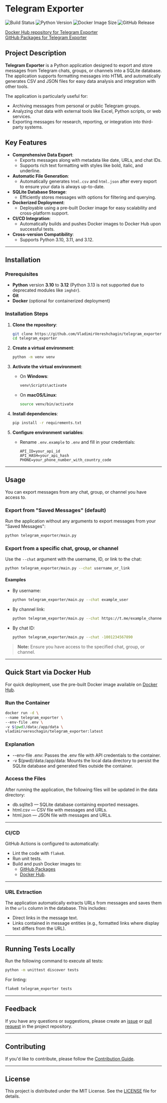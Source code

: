 # Telegram Exporter

![Build Status](https://github.com/VladimirVereshchagin/telegram_exporter/workflows/Python%20CI/CD/badge.svg)
![Python Version](https://img.shields.io/badge/python-3.10%20|%203.11%20|%203.12-blue)
![Docker Image Size](https://img.shields.io/docker/image-size/vladimirvereschagin/telegram_exporter/latest)
![GitHub Release](https://img.shields.io/github/v/release/VladimirVereshchagin/telegram_exporter)

[Docker Hub repository for Telegram Exporter](https://hub.docker.com/r/vladimirvereschagin/telegram_exporter)  
[GitHub Packages for Telegram Exporter](https://github.com/VladimirVereshchagin/telegram_exporter/packages)

## Project Description

**Telegram Exporter** is a Python application designed to export and store messages from Telegram chats, groups, or channels into a SQLite database. The application supports formatting messages into HTML and automatically generates CSV and JSON files for easy data analysis and integration with other tools.

The application is particularly useful for:

- Archiving messages from personal or public Telegram groups.
- Analyzing chat data with external tools like Excel, Python scripts, or web services.
- Exporting messages for research, reporting, or integration into third-party systems.

## Key Features

- **Comprehensive Data Export**:
  - Exports messages along with metadata like date, URLs, and chat IDs.
  - Supports rich text formatting with styles like bold, italic, and underline.
- **Automatic File Generation**:
  - Automatically generates `html.csv` and `html.json` after every export to ensure your data is always up-to-date.
- **SQLite Database Storage**:
  - Efficiently stores messages with options for filtering and querying.
- **Dockerized Deployment**:
  - Deployable using a pre-built Docker image for easy scalability and cross-platform support.
- **CI/CD Integration**:
  - Automatically builds and pushes Docker images to Docker Hub upon successful tests.
- **Cross-version Compatibility**:
  - Supports Python 3.10, 3.11, and 3.12.

---

## Installation

### Prerequisites

- **Python** version **3.10** to **3.12** (Python 3.13 is not supported due to deprecated modules like `imghdr`).
- **Git**
- **Docker** (optional for containerized deployment)

### Installation Steps

1. **Clone the repository**:

   ```bash
   git clone https://github.com/VladimirVereshchagin/telegram_exporter.git
   cd telegram_exporter
   ```

2. **Create a virtual environment**:

   ```bash
   python -m venv venv
   ```

3. **Activate the virtual environment**:

   - On **Windows**:

     ```bash
     venv\Scripts\activate
     ```

   - On **macOS/Linux**:

     ```bash
     source venv/bin/activate
     ```

4. **Install dependencies**:

   ```bash
   pip install -r requirements.txt
   ```

5. **Configure environment variables**:
   - Rename `.env.example` to `.env` and fill in your credentials:

     ```env
     API_ID=your_api_id
     API_HASH=your_api_hash
     PHONE=your_phone_number_with_country_code
     ```

---

## Usage

You can export messages from any chat, group, or channel you have access to.

### Export from "Saved Messages" (default)

Run the application without any arguments to export messages from your "Saved Messages":

```bash
python telegram_exporter/main.py
```

### Export from a specific chat, group, or channel

Use the `--chat` argument with the username, ID, or link to the chat:

```bash
python telegram_exporter/main.py --chat username_or_link
```

#### Examples

- By username:

  ```bash
  python telegram_exporter/main.py --chat example_user
  ```

- By channel link:

  ```bash
  python telegram_exporter/main.py --chat https://t.me/example_channel
  ```

- By chat ID:

  ```bash
  python telegram_exporter/main.py --chat -1001234567890
  ```

> **Note:** Ensure you have access to the specified chat, group, or channel.

---

## Quick Start via Docker Hub

For quick deployment, use the pre-built Docker image available on [Docker Hub](https://hub.docker.com/r/vladimirvereschagin/telegram_exporter).


### Run the Container

  ```bash
  docker run -d \
  --name telegram_exporter \
  --env-file .env \
  -v $(pwd)/data:/app/data \
  vladimirvereschagin/telegram_exporter:latest
  ```

### Explanation

- --env-file .env: Passes the .env file with API credentials to the container.
- -v $(pwd)/data:/app/data: Mounts the local data directory to persist the SQLite database and generated files outside the container.

### Access the Files

After running the application, the following files will be updated in the data directory:

- db.sqlite3 — SQLite database containing exported messages.
- html.csv — CSV file with messages and URLs.
- html.json — JSON file with messages and URLs.

---

### CI/CD

GitHub Actions is configured to automatically:

- Lint the code with `flake8`.
- Run unit tests.
- Build and push Docker images to:
  - [GitHub Packages](https://github.com/VladimirVereshchagin/telegram_exporter/pkgs/container/telegram_exporter)
  - [Docker Hub](https://hub.docker.com/r/vladimirvereschagin/telegram_exporter).

---

### URL Extraction

The application automatically extracts URLs from messages and saves them in the `urls` column in the database. This includes:

- Direct links in the message text.
- Links contained in message entities (e.g., formatted links where display text differs from the URL).

---

## Running Tests Locally

Run the following command to execute all tests:

```bash
python -m unittest discover tests
```

For linting:

```bash
flake8 telegram_exporter tests
```

---

## Feedback

If you have any questions or suggestions, please create an [issue](https://github.com/VladimirVereshchagin/telegram_exporter/issues) or [pull request](https://github.com/VladimirVereshchagin/telegram_exporter/pulls) in the project repository.

---

## Contributing

If you'd like to contribute, please follow the [Contribution Guide](CONTRIBUTING.md).

---

## License

This project is distributed under the MIT License. See the [LICENSE](LICENSE) file for details.
